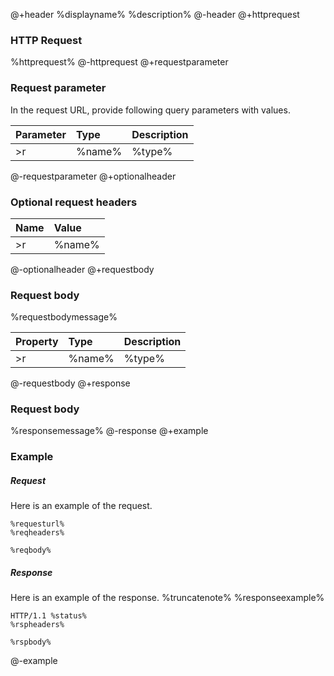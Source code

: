 @+header
%displayname%
%description%
@-header
@+httprequest
### HTTP Request
%httprequest%
@-httprequest
@+requestparameter
### Request parameter
In the request URL, provide following query parameters with values.

| Parameter	   | Type	| Description|
|:-------------|:-------|:-----------|
>r|%name%        | %type% | %description% |

@-requestparameter
@+optionalheader
### Optional request headers

| Name         | Value      |
|:-------------|:-----------|
>r| %name%   | %value% |

@-optionalheader
@+requestbody
### Request body
%requestbodymessage%

| Property	   | Type	| Description|
|:-------------|:-------|:-----------|
>r|%name%        | %type% | %description% |

@-requestbody
@+response
### Request body
%responsemessage%
@-response
@+example
### Example
##### Request
Here is an example of the request.
```http
%requesturl%
%reqheaders%

%reqbody%
```
##### Response
Here is an example of the response. 
%truncatenote%
%responseexample%
```http
HTTP/1.1 %status%
%rspheaders%

%rspbody%
```
@-example